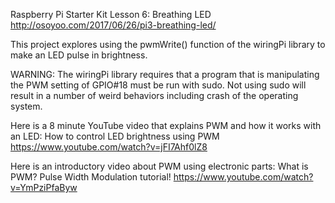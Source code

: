 Raspberry Pi Starter Kit Lesson 6: Breathing LED
  http://osoyoo.com/2017/06/26/pi3-breathing-led/
  
This project explores using the pwmWrite() function of the wiringPi library to make an LED pulse in brightness.

WARNING: The wiringPi library requires that a program that is manipulating the
PWM setting of GPIO#18 must be run with sudo. Not using sudo will result in
a number of weird behaviors including crash of the operating system.

Here is a 8 minute YouTube video that explains PWM and how it works with an LED:
  How to control LED brightness using PWM https://www.youtube.com/watch?v=jFI7Ahf0lZ8
  
Here is an introductory video about PWM using electronic parts:
  What is PWM? Pulse Width Modulation tutorial! https://www.youtube.com/watch?v=YmPziPfaByw

